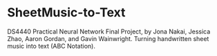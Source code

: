 # SheetMusic-to-Text
DS4440 Practical Neural Network Final Project, by Jona Nakai, Jessica Zhao, Aaron Gordan, and Gavin Wainwright. Turning handwritten sheet music into text (ABC Notation).
